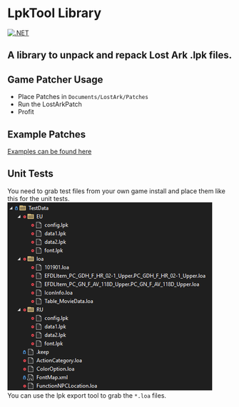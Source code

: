 # LpkTool Library

[![.NET](https://github.com/leanleon93/LpkTool/actions/workflows/main.yml/badge.svg?branch=master)](https://github.com/leanleon93/LpkTool/actions/workflows/main.yml)

## A library to unpack and repack Lost Ark .lpk files.

## Game Patcher Usage

- Place Patches in `Documents/LostArk/Patches`
- Run the LostArkPatch
- Profit

## Example Patches

[Examples can be found here](./LostArkPatcher/Examples/)

## Unit Tests

You need to grab test files from your own game install and place them like this for the unit tests.  
![Test Data Example](./TestDataExample.png)  
You can use the lpk export tool to grab the `*.loa` files.
